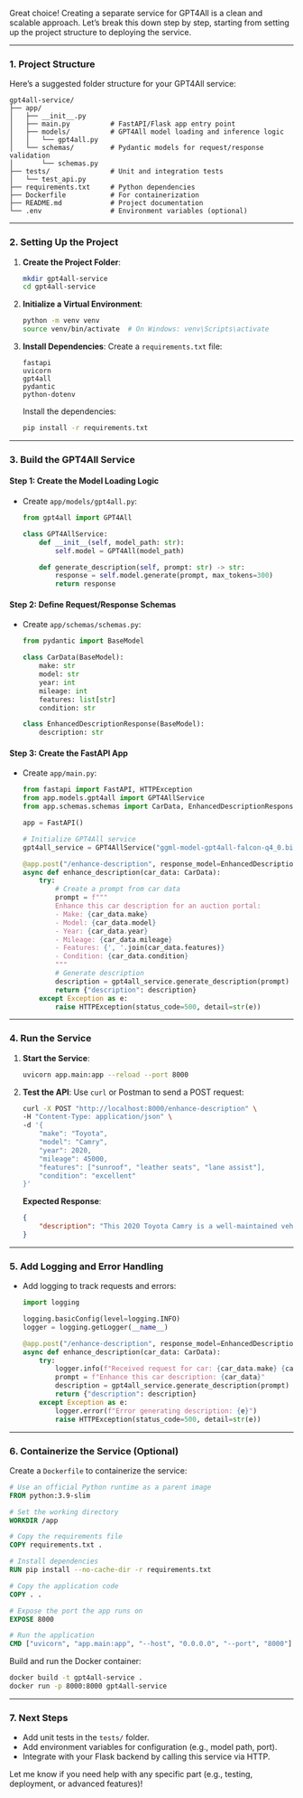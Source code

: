 Great choice! Creating a separate service for GPT4All is a clean and scalable approach. Let’s break this down step by step, starting from setting up the project structure to deploying the service.

---

### **1. Project Structure**
Here’s a suggested folder structure for your GPT4All service:

```
gpt4all-service/
├── app/
│   ├── __init__.py
│   ├── main.py          # FastAPI/Flask app entry point
│   ├── models/          # GPT4All model loading and inference logic
│   │   └── gpt4all.py
│   └── schemas/         # Pydantic models for request/response validation
│       └── schemas.py
├── tests/               # Unit and integration tests
│   └── test_api.py
├── requirements.txt     # Python dependencies
├── Dockerfile           # For containerization
├── README.md            # Project documentation
└── .env                 # Environment variables (optional)
```

---

### **2. Setting Up the Project**
1. **Create the Project Folder**:
   ```bash
   mkdir gpt4all-service
   cd gpt4all-service
   ```

2. **Initialize a Virtual Environment**:
   ```bash
   python -m venv venv
   source venv/bin/activate  # On Windows: venv\Scripts\activate
   ```

3. **Install Dependencies**:
   Create a `requirements.txt` file:
   ```plaintext
   fastapi
   uvicorn
   gpt4all
   pydantic
   python-dotenv
   ```

   Install the dependencies:
   ```bash
   pip install -r requirements.txt
   ```

---

### **3. Build the GPT4All Service**
#### **Step 1: Create the Model Loading Logic**
- Create `app/models/gpt4all.py`:
  ```python
  from gpt4all import GPT4All

  class GPT4AllService:
      def __init__(self, model_path: str):
          self.model = GPT4All(model_path)

      def generate_description(self, prompt: str) -> str:
          response = self.model.generate(prompt, max_tokens=300)
          return response
  ```

#### **Step 2: Define Request/Response Schemas**
- Create `app/schemas/schemas.py`:
  ```python
  from pydantic import BaseModel

  class CarData(BaseModel):
      make: str
      model: str
      year: int
      mileage: int
      features: list[str]
      condition: str

  class EnhancedDescriptionResponse(BaseModel):
      description: str
  ```

#### **Step 3: Create the FastAPI App**
- Create `app/main.py`:
  ```python
  from fastapi import FastAPI, HTTPException
  from app.models.gpt4all import GPT4AllService
  from app.schemas.schemas import CarData, EnhancedDescriptionResponse

  app = FastAPI()

  # Initialize GPT4All service
  gpt4all_service = GPT4AllService("ggml-model-gpt4all-falcon-q4_0.bin")

  @app.post("/enhance-description", response_model=EnhancedDescriptionResponse)
  async def enhance_description(car_data: CarData):
      try:
          # Create a prompt from car data
          prompt = f"""
          Enhance this car description for an auction portal:
          - Make: {car_data.make}
          - Model: {car_data.model}
          - Year: {car_data.year}
          - Mileage: {car_data.mileage}
          - Features: {', '.join(car_data.features)}
          - Condition: {car_data.condition}
          """
          # Generate description
          description = gpt4all_service.generate_description(prompt)
          return {"description": description}
      except Exception as e:
          raise HTTPException(status_code=500, detail=str(e))
  ```

---

### **4. Run the Service**
1. **Start the Service**:
   ```bash
   uvicorn app.main:app --reload --port 8000
   ```

2. **Test the API**:
   Use `curl` or Postman to send a POST request:
   ```bash
   curl -X POST "http://localhost:8000/enhance-description" \
   -H "Content-Type: application/json" \
   -d '{
       "make": "Toyota",
       "model": "Camry",
       "year": 2020,
       "mileage": 45000,
       "features": ["sunroof", "leather seats", "lane assist"],
       "condition": "excellent"
   }'
   ```

   **Expected Response**:
   ```json
   {
       "description": "This 2020 Toyota Camry is a well-maintained vehicle with only 45,000 miles on the odometer. It comes equipped with a sunroof, luxurious leather seats, and advanced lane assist technology. Perfect for families or commuters, this car is in excellent condition and ready to hit the road. Don’t miss out on this fantastic deal!"
   }
   ```

---

### **5. Add Logging and Error Handling**
- Add logging to track requests and errors:
  ```python
  import logging

  logging.basicConfig(level=logging.INFO)
  logger = logging.getLogger(__name__)

  @app.post("/enhance-description", response_model=EnhancedDescriptionResponse)
  async def enhance_description(car_data: CarData):
      try:
          logger.info(f"Received request for car: {car_data.make} {car_data.model}")
          prompt = f"Enhance this car description: {car_data}"
          description = gpt4all_service.generate_description(prompt)
          return {"description": description}
      except Exception as e:
          logger.error(f"Error generating description: {e}")
          raise HTTPException(status_code=500, detail=str(e))
  ```

---

### **6. Containerize the Service (Optional)**
Create a `Dockerfile` to containerize the service:
```dockerfile
# Use an official Python runtime as a parent image
FROM python:3.9-slim

# Set the working directory
WORKDIR /app

# Copy the requirements file
COPY requirements.txt .

# Install dependencies
RUN pip install --no-cache-dir -r requirements.txt

# Copy the application code
COPY . .

# Expose the port the app runs on
EXPOSE 8000

# Run the application
CMD ["uvicorn", "app.main:app", "--host", "0.0.0.0", "--port", "8000"]
```

Build and run the Docker container:
```bash
docker build -t gpt4all-service .
docker run -p 8000:8000 gpt4all-service
```

---

### **7. Next Steps**
- Add unit tests in the `tests/` folder.
- Add environment variables for configuration (e.g., model path, port).
- Integrate with your Flask backend by calling this service via HTTP.

Let me know if you need help with any specific part (e.g., testing, deployment, or advanced features)!